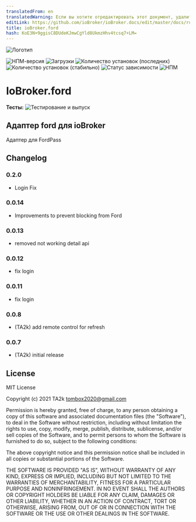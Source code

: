 ```yaml
---
translatedFrom: en
translatedWarning: Если вы хотите отредактировать этот документ, удалите поле «translatedFrom», в противном случае этот документ будет снова автоматически переведен
editLink: https://github.com/ioBroker/ioBroker.docs/edit/master/docs/ru/adapterref/iobroker.ford/README.md
title: ioBroker.ford
hash: KoE3N+9ggisC8DUdeKJmwCgYld8UkmzHhv4tcsq7+LM=
---
```

![Логотип](../../../en/adapterref/iobroker.ford/admin/ford.png)

![НПМ-версия](https://img.shields.io/npm/v/iobroker.ford.svg)
![Загрузки](https://img.shields.io/npm/dm/iobroker.ford.svg)
![Количество установок (последних)](https://iobroker.live/badges/ford-installed.svg)
![Количество установок (стабильно)](https://iobroker.live/badges/ford-stable.svg)
![Статус зависимости](https://img.shields.io/david/TA2k/iobroker.ford.svg)
![НПМ](https://nodei.co/npm/iobroker.ford.png?downloads=true)

# IoBroker.ford
**Тесты:** ![Тестирование и выпуск](https://github.com/TA2k/ioBroker.ford/workflows/Test%20and%20Release/badge.svg)

## Адаптер ford для ioBroker
Адаптер для FordPass

## Changelog

### 0.2.0

- Login Fix

### 0.0.14

- Improvements to prevent blocking from Ford

### 0.0.13

- removed not working detail api

### 0.0.12

- fix login

### 0.0.11

- fix login

### 0.0.8

- (TA2k) add remote control for refresh

### 0.0.7

- (TA2k) initial release

## License

MIT License

Copyright (c) 2021 TA2k <tombox2020@gmail.com>

Permission is hereby granted, free of charge, to any person obtaining a copy
of this software and associated documentation files (the "Software"), to deal
in the Software without restriction, including without limitation the rights
to use, copy, modify, merge, publish, distribute, sublicense, and/or sell
copies of the Software, and to permit persons to whom the Software is
furnished to do so, subject to the following conditions:

The above copyright notice and this permission notice shall be included in all
copies or substantial portions of the Software.

THE SOFTWARE IS PROVIDED "AS IS", WITHOUT WARRANTY OF ANY KIND, EXPRESS OR
IMPLIED, INCLUDING BUT NOT LIMITED TO THE WARRANTIES OF MERCHANTABILITY,
FITNESS FOR A PARTICULAR PURPOSE AND NONINFRINGEMENT. IN NO EVENT SHALL THE
AUTHORS OR COPYRIGHT HOLDERS BE LIABLE FOR ANY CLAIM, DAMAGES OR OTHER
LIABILITY, WHETHER IN AN ACTION OF CONTRACT, TORT OR OTHERWISE, ARISING FROM,
OUT OF OR IN CONNECTION WITH THE SOFTWARE OR THE USE OR OTHER DEALINGS IN THE
SOFTWARE.
